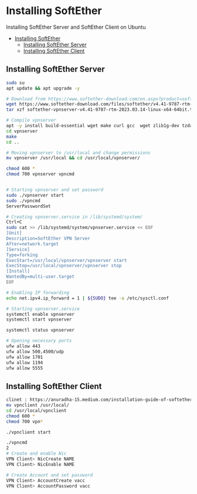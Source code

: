 # Installing SoftEther
Installing SoftEther Server and SoftEther Client on Ubuntu

- [Installing SoftEther](#installing-softether)
  - [Installing SoftEther Server](#installing-softether-server)
  - [Installing SoftEther Client](#installing-softether-client)

## Installing SoftEther Server 

```sh
sudo su
apt update && apt upgrade -y

# Download from https://www.softether-download.com/en.aspx?product=softether
wget https://www.softether-download.com/files/softether/v4.41-9787-rtm-2023.03.14-tree/Linux/SoftEther_VPN_Server/64bit_-_Intel_x64_or_AMD64/softether-vpnserver-v4.41-9787-rtm-2023.03.14-linux-x64-64bit.tar.gz
tar xzf softether-vpnserver-v4.41-9787-rtm-2023.03.14-linux-x64-64bit.tar.gz

# Compile vpnserver
apt -y install build-essential wget make curl gcc  wget zlib1g-dev tzdata git ibreadline-dev libncurses-dev libssl-dev 
cd vpnserver
make
cd ..

# Moving vpnserver to /usr/local and change permissions
mv vpnserver /usr/local && cd /usr/local/vpnserver/

chmod 600 *
chmod 700 vpnserver vpncmd


# Starting vpnserver and set password
sudo ./vpnserver start
sudo ./vpncmd
ServerPasswordSet

# Creating vpnserver.service in /lib/systemd/system/
Ctrl+C
sudo cat >> /lib/systemd/system/vpnserver.service << EOF
[Unit]
Description=SoftEther VPN Server
After=network.target
[Service]
Type=forking
ExecStart=/usr/local/vpnserver/vpnserver start
ExecStop=/usr/local/vpnserver/vpnserver stop
[Install]
WantedBy=multi-user.target
EOF

# Enabling IP forwarding
echo net.ipv4.ip_forward = 1 | ${SUDO} tee -a /etc/sysctl.conf

# Starting vpnserver.service 
systemctl enable vpnserver
systemctl start vpnserver

systemctl status vpnserver

# Opening necessary ports
ufw allow 443
ufw allow 500,4500/udp
ufw allow 1701
ufw allow 1194
ufw allow 5555

```

## Installing SoftEther Client

```sh
clinet : https://anuradha-15.medium.com/installation-guide-of-softether-vpn-client-on-linux-54a405a0ae2c
mv vpnclient /usr/local/
cd /usr/local/vpnclient
chmod 600 *
chmod 700 vpn*

./vpnclient start

./vpncmd
2
# Create and enable Nic
VPN Client> NicCreate NAME
VPN Client> NicEnable NAME

# Create Account and set password
VPN Client> AccountCreate vacc
VPN Client> AccountPassword vacc
```
